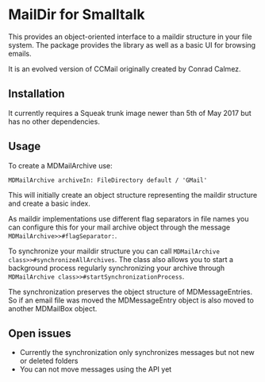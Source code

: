 # MailDir for SmalltalkThis provides an object-oriented interface to a maildir structure in your file system. The package provides the library as well as a basic UI for browsing emails.It is an evolved version of CCMail originally created by Conrad Calmez.## InstallationIt currently requires a Squeak trunk image newer than 5th of May 2017 but has no other dependencies.## UsageTo create a MDMailArchive use:```SmalltalkMDMailArchive archiveIn: FileDirectory default / 'GMail'``` This will initially create an object structure representing the maildir structure and create a basic index.As maildir implementations use different flag separators in file names you can configure this for your mail archive object through the message `MDMailArchive>>#flagSeparator:`.To synchronize your maildir structure you can call `MDMailArchive class>>#synchronizeAllArchives`. The class also allows you to start a background process regularly synchronizing your archive through `MDMailArchive class>>#startSynchronizationProcess`.The synchronization preserves the object structure of MDMessageEntries. So if an email file was moved the MDMessageEntry object is also moved to another MDMailBox object.## Open issues* Currently the synchronization only synchronizes messages but not new or deleted folders* You can not move messages using the API yet